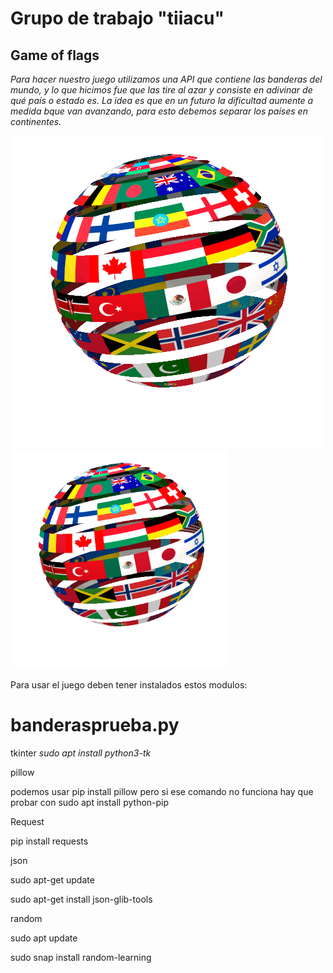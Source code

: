 # Grupo de trabajo "tiiacu"
## Game of flags

*Para hacer nuestro juego utilizamos una API que contiene las banderas del mundo, y lo que hicimos fue que las tire al azar y consiste en adivinar de qué país o estado es. La idea es que en un futuro la dificultad aumente a medida bque van avanzando, para esto debemos separar los países en continentes.*

![image](Mundo_hecho_de_Banderas.gif)
  <img src="Mundo_hecho_de_Banderas.gif" width="350" title="a">




Para usar el juego deben tener instalados estos modulos:

# banderasprueba.py
tkinter
*sudo 
apt install python3-tk*

pillow

podemos usar pip install pillow pero si ese comando no funciona hay que probar con sudo apt install python-pip

Request

pip install requests

json

sudo apt-get update

sudo apt-get install json-glib-tools

random

sudo apt update

sudo snap install random-learning
